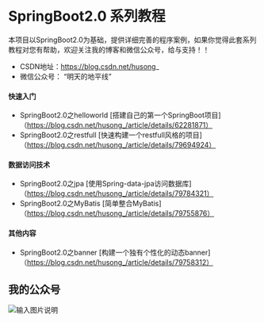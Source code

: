 # SpringBoot2.0 系列教程

本项目以SpringBoot2.0为基础，提供详细完善的程序案例，如果你觉得此套系列教程对您有帮助，欢迎关注我的博客和微信公众号，给与支持！！

- CSDN地址：https://blog.csdn.net/husong_
- 微信公众号： “明天的地平线”


#### 快速入门

- SpringBoot2.0之helloworld  [搭建自己的第一个SpringBoot项目] （https://blog.csdn.net/husong_/article/details/62281871）
- SpringBoot2.0之restfull  [快速构建一个restfull风格的项目] （https://blog.csdn.net/husong_/article/details/79694924）


#### 数据访问技术

- SpringBoot2.0之jpa [使用Spring-data-jpa访问数据库] （https://blog.csdn.net/husong_/article/details/79784321）
- SpringBoot2.0之MyBatis [简单整合MyBatis] （https://blog.csdn.net/husong_/article/details/79755876）


#### 其他内容
- SpringBoot2.0之banner  [构建一个独有个性化的动态banner] （https://blog.csdn.net/husong_/article/details/79758312）


## 我的公众号

![输入图片说明](http://git.oschina.net/uploads/images/2017/0105/082137_85109d07_437188.jpeg "在这里输入图片标题")